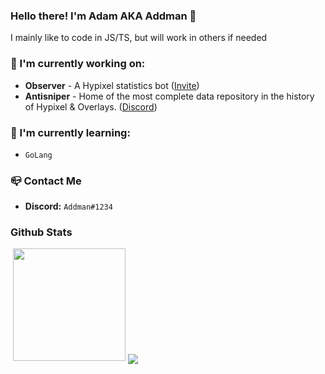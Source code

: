 ### Hello there! I'm Adam AKA Addman 👋

I mainly like to code in JS/TS, but will work in others if needed

### 🔭 I'm currently working on:
- **Observer** - A Hypixel statistics bot ([Invite](https://discord.com/api/oauth2/authorize?client_id=813718772908163082&permissions=379968&scope=bot%20applications.commands))
- **Antisniper** - Home of the most complete data repository in the history of Hypixel & Overlays. ([Discord](https://discord.gg/antisniper))


### 🌱 I'm currently learning:
* `GoLang`

### 📪 Contact Me
- **Discord:** `Addman#1234`

### Github Stats
<img src="https://komarev.com/ghpvc/?username=AddmanMinecraft&color=64DFDF" alt="">
<img height="180em" src="https://github-readme-stats.vercel.app/api?username=AddmanMinecraft&count_private=true&show_icons=true&theme=radical" />
<img align="center" src="https://github-readme-stats.vercel.app/api/top-langs/?username=AddmanMinecraft&show_icons=true&theme=radical" />
